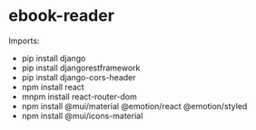 # ebook-reader

Imports:
- pip install django
- pip install djangorestframework
- pip install django-cors-header
- npm install react
- mnpm install react-router-dom
- npm install @mui/material @emotion/react @emotion/styled
- npm install @mui/icons-material
